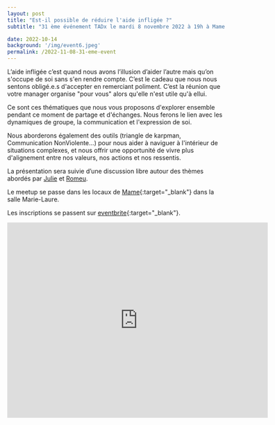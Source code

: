 ```yaml
---
layout: post
title: "Est-il possible de réduire l'aide infligée ?"
subtitle: "31 ème événement TADx le mardi 8 novembre 2022 à 19h à Mame (Tours, 37)"

date: 2022-10-14
background: '/img/event6.jpeg'
permalink: /2022-11-08-31-eme-event
---
```


L’aide infligée c’est quand nous avons l’illusion d’aider l’autre mais qu’on s'occupe de soi sans s'en rendre compte. C’est le cadeau que nous nous sentons obligé.e.s d'accepter en remerciant poliment. C’est la réunion que votre manager organise "pour vous" alors qu'elle n'est utile qu'à ellui.

Ce sont ces thématiques que nous vous proposons d'explorer ensemble pendant ce moment de partage et d'échanges. Nous ferons le lien avec les dynamiques de groupe, la communication et l'expression de soi.

Nous aborderons également des outils (triangle de karpman, Communication NonViolente...) pour nous aider à naviguer à l'intérieur de situations complexes, et nous offrir une opportunité de vivre plus d'alignement entre nos valeurs, nos actions et nos ressentis. 

La présentation sera suivie d’une discussion libre autour des thèmes abordés par [Julie](https://www.linkedin.com/in/juliequille/) et [Romeu](https://twitter.com/malk_zameth).


Le meetup se passe dans les locaux de [Mame](https://mame-tours.com/){:target="_blank"} dans la salle Marie-Laure.

Les inscriptions se passent sur [eventbrite](https://www.eventbrite.fr/e/billets-tadx-est-il-possible-de-reduire-laide-infligee-430341341537){:target="_blank"}.

<iframe src="https://www.google.com/maps/embed?pb=!1m14!1m8!1m3!1d5401.937664338934!2d0.668619!3d47.393041!3m2!1i1024!2i768!4f13.1!3m3!1m2!1s0x0%3A0xf59dd58d55f79b77!2sMAME!5e0!3m2!1sfr!2sfr!4v1572774528763!5m2!1sfr!2sfr" width="600" height="450" frameborder="0" style="border:0;" allowfullscreen=""></iframe>
